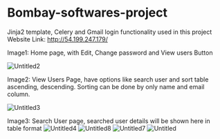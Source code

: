 # Bombay-softwares-project
Jinja2 template, Celery and Gmail login functionality used in this project <br>
Website Link: http://54.199.247.179/

Image1:
Home page, 
with Edit, Change password and View users Button

![Untitled2](https://user-images.githubusercontent.com/90356288/211230178-d2417196-f999-4421-adad-a9cb527a4f00.png)

Image2:
View Users Page, have options like search user and sort table ascending, descending. Sorting can be done by only name and email column.

![Untitled3](https://user-images.githubusercontent.com/90356288/211230180-f580f8e8-653f-44ad-b9e0-253480eedfec.png)

Image3: 
Search User page, searched user details will be shown here in table format
![Untitled4](https://user-images.githubusercontent.com/90356288/211230182-c280992a-e462-4ffa-bfdc-46e1add233b5.png)
![Untitled8](https://user-images.githubusercontent.com/90356288/211230185-ba28151f-7ee1-4c11-9ab4-2da3e8e95663.png)
![Untitled7](https://user-images.githubusercontent.com/90356288/211230188-b6d9ad96-5ace-4ebb-887a-0330580262d2.png)
![Untitled](https://user-images.githubusercontent.com/90356288/211230189-d6ac4d60-b833-4ce2-b930-74cd1dbfc63e.png)

